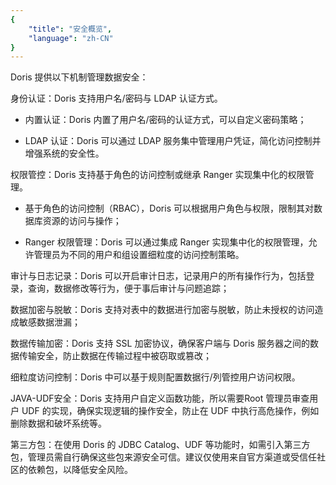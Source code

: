 ```yaml
---
{
    "title": "安全概览",
    "language": "zh-CN"
}
---
```


Doris 提供以下机制管理数据安全：

身份认证：Doris 支持用户名/密码与 LDAP 认证方式。

- 内置认证：Doris 内置了用户名/密码的认证方式，可以自定义密码策略；
  
- LDAP 认证：Doris 可以通过 LDAP 服务集中管理用户凭证，简化访问控制并增强系统的安全性。

权限管控：Doris 支持基于角色的访问控制或继承 Ranger 实现集中化的权限管理。

- 基于角色的访问控制（RBAC），Doris 可以根据用户角色与权限，限制其对数据库资源的访问与操作；
  
- Ranger 权限管理：Doris 可以通过集成 Ranger 实现集中化的权限管理，允许管理员为不同的用户和组设置细粒度的访问控制策略。
  
审计与日志记录：Doris 可以开启审计日志，记录用户的所有操作行为，包括登录，查询，数据修改等行为，便于事后审计与问题追踪；

数据加密与脱敏：Doris 支持对表中的数据进行加密与脱敏，防止未授权的访问造成敏感数据泄漏；

数据传输加密：Doris 支持 SSL 加密协议，确保客户端与 Doris 服务器之间的数据传输安全，防止数据在传输过程中被窃取或篡改；

细粒度访问控制：Doris 中可以基于规则配置数据行/列管控用户访问权限。

JAVA-UDF安全：Doris 支持用户自定义函数功能，所以需要Root 管理员审查用户 UDF 的实现，确保实现逻辑的操作安全，防止在 UDF 中执行高危操作，例如删除数据和破坏系统等。

第三方包：在使用 Doris 的 JDBC Catalog、UDF 等功能时，如需引入第三方包，管理员需自行确保这些包来源安全可信。建议仅使用来自官方渠道或受信任社区的依赖包，以降低安全风险。
